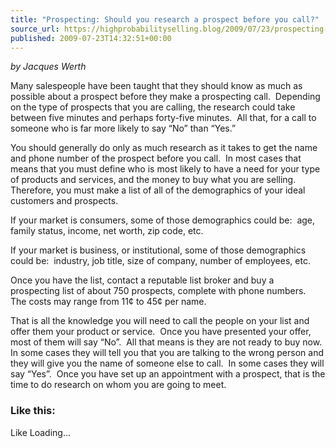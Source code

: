 ```yaml
---
title: "Prospecting: Should you research a prospect before you call?"
source_url: https://highprobabilityselling.blog/2009/07/23/prospecting-should-you-research-a-prospect-before-you-call
published: 2009-07-23T14:32:51+00:00
---
```

*by Jacques Werth*


Many salespeople have been taught that they should know as much as possible about a prospect before they make a prospecting call.  Depending on the type of prospects that you are calling, the research could take between five minutes and perhaps forty\-five minutes.  All that, for a call to someone who is far more likely to say “No” than “Yes.”


You should generally do only as much research as it takes to get the name and phone number of the prospect before you call.  In most cases that means that you must define who is most likely to have a need for your type of products and services, and the money to buy what you are selling.  Therefore, you must make a list of all of the demographics of your ideal customers and prospects.


If your market is consumers, some of those demographics could be:  age, family status, income, net worth, zip code, etc.


If your market is business, or institutional, some of those demographics could be:  industry, job title, size of company, number of employees, etc.


Once you have the list, contact a reputable list broker and buy a prospecting list of about 750 prospects, complete with phone numbers.  The costs may range from 11¢ to 45¢ per name.


That is all the knowledge you will need to call the people on your list and offer them your product or service.  Once you have presented your offer, most of them will say “No”.  All that means is they are not ready to buy now.  In some cases they will tell you that you are talking to the wrong person and they will give you the name of someone else to call.  In some cases they will say “Yes”.  Once you have set up an appointment with a prospect, that is the time to do research on whom you are going to meet.


### Like this:

Like Loading...
